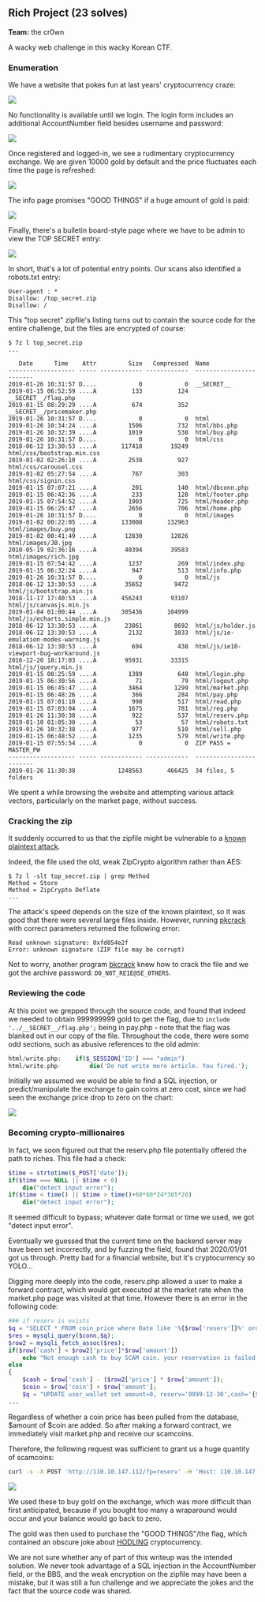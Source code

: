 Rich Project (23 solves)
---
**Team:** the cr0wn

A wacky web challenge in this wacky Korean CTF.

### Enumeration

We have a website that pokes fun at last years' cryptocurrency craze:

![](home.png)

No functionality is available until we login. The login form includes an additional AccountNumber field besides username and password:

![](login.png)

Once registered and logged-in, we see a rudimentary cryptocurrency exchange. We are given 10000 gold by default and the price fluctuates each time the page is refreshed:

![](market.png)

The info page promises "GOOD THINGS" if a huge amount of gold is paid:

![](info.png)

Finally, there's a bulletin board-style page where we have to be admin to view the TOP SECRET entry:

![](board.png)

In short, that's a lot of potential entry points. Our scans also identified a robots.txt entry:

```
User-agent : *
Disallow: /top_secret.zip
Disallow: /
```

This "top secret" zipfile's listing turns out to contain the source code for the entire challenge, but the files are encrypted of course:

```
$ 7z l top_secret.zip
...

   Date      Time    Attr         Size   Compressed  Name
------------------- ----- ------------ ------------  ------------------------
2019-01-26 10:31:57 D....            0            0  __SECRET__
2019-01-15 06:52:59 ....A          133          124  __SECRET__/flag.php
2019-01-15 08:29:29 ....A          674          352  __SECRET__/pricemaker.php
2019-01-26 10:31:57 D....            0            0  html
2019-01-26 10:34:24 ....A         1506          732  html/bbs.php
2019-01-26 10:32:39 ....A         1019          538  html/buy.php
2019-01-26 10:31:57 D....            0            0  html/css
2018-06-12 13:30:53 ....A       117418        19249  html/css/bootstrap.min.css
2019-01-02 02:26:10 ....A         2538          927  html/css/carousel.css
2019-01-02 05:27:54 ....A          767          303  html/css/signin.css
2019-01-15 07:07:21 ....A          201          140  html/dbconn.php
2019-01-15 06:42:36 ....A          233          128  html/footer.php
2019-01-15 07:54:52 ....A         1903          725  html/header.php
2019-01-15 06:25:47 ....A         2656          706  html/home.php
2019-01-26 10:31:57 D....            0            0  html/images
2019-01-02 00:22:05 ....A       133008       132963  html/images/buy.png
2019-01-02 00:41:49 ....A        12830        12826  html/images/JB.jpg
2010-05-19 02:36:16 ....A        40394        39583  html/images/rich.jpg
2019-01-15 07:54:42 ....A         1237          269  html/index.php
2019-01-15 06:32:24 ....A          947          513  html/info.php
2019-01-26 10:31:57 D....            0            0  html/js
2018-06-12 13:30:53 ....A        35652         9472  html/js/bootstrap.min.js
2018-11-17 17:40:53 ....A       456243        93107  html/js/canvasjs.min.js
2019-01-04 01:00:44 ....A       305436       104999  html/js/echarts.simple.min.js
2018-06-12 13:30:53 ....A        23861         8692  html/js/holder.js
2018-06-12 13:30:53 ....A         2132         1033  html/js/ie-emulation-modes-warning.js
2018-06-12 13:30:53 ....A          694          438  html/js/ie10-viewport-bug-workaround.js
2016-12-20 18:17:03 ....A        95931        33315  html/js/jquery.min.js
2019-01-15 08:25:59 ....A         1389          648  html/login.php
2019-01-15 06:30:56 ....A           71           79  html/logout.php
2019-01-15 06:45:47 ....A         3464         1299  html/market.php
2019-01-15 06:48:26 ....A          366          284  html/pay.php
2019-01-15 07:01:10 ....A          998          517  html/read.php
2019-01-15 07:03:04 ....A         1675          781  html/reg.php
2019-01-26 11:30:38 ....A          922          537  html/reserv.php
2019-01-10 01:05:30 ....A           53           57  html/robots.txt
2019-01-26 10:32:38 ....A          977          510  html/sell.php
2019-01-15 06:48:52 ....A         1235          579  html/write.php
2019-01-15 07:55:54 ....A            0            0  ZIP PASS = MASTER_PW
------------------- ----- ------------ ------------  ------------------------
2019-01-26 11:30:38            1248563       466425  34 files, 5 folders
```

We spent a while browsing the website and attempting various attack vectors, particularly on the market page, without success.

### Cracking the zip

It suddenly occurred to us that the zipfile might be vulnerable to a [known plaintext attack](https://www.elcomsoft.com/help/en/archpr/known_plaintext_attack_(zip).html).

Indeed, the file used the old, weak ZipCrypto algorithm rather than AES:

```
$ 7z l -slt top_secret.zip | grep Method
Method = Store
Method = ZipCrypto Deflate
...
```

The attack's speed depends on the size of the known plaintext, so it was good that there were several large files inside. However, running [pkcrack](https://www.unix-ag.uni-kl.de/~conrad/krypto/pkcrack.html) with correct parameters returned the following error:

```
Read unknown signature: 0xfd054e2f
Error: unknown signature (ZIP file may be corrupt)
```

Not to worry, another program [bkcrack](https://github.com/kimci86/bkcrack) knew how to crack the file and we got the archive password: `D0_N0T_RE1E@5E_0THER5`.

### Reviewing the code

At this point we grepped through the source code, and found that indeed we needed to obtain 999999999 gold to get the flag, due to `include '../__SECRET__/flag.php';` being in pay.php - note that the flag was blanked out in our copy of the file. Throughout the code, there were some odd sections, such as abusive references to the old admin:

```php
html/write.php:    if($_SESSION['ID'] === "admin")
html/write.php-        die('Do not write more article. You fired.');
```

Initially we assumed we would be able to find a SQL injection, or predict/manipulate the exchange to gain coins at zero cost, since we had seen the exchange price drop to zero on the chart:

![](history.png)

### Becoming crypto-millionaires

In fact, we soon figured out that the reserv.php file potentially offered the path to riches. This file had a check:

```php
$time = strtotime($_POST['date']);
if($time === NULL || $time < 0)
    die("detect input error");
if($time < time() || $time > time()+60*60*24*365*20)
    die("detect input error");
```

It seemed difficult to bypass; whatever date format or time we used, we got "detect input error".

Eventually we guessed that the current time on the backend server may have been set incorrectly, and by fuzzing the field, found that 2020/01/01 got us through. Pretty bad for a financial website, but it's cryptocurrency so YOLO...

Digging more deeply into the code, reserv.php allowed a user to make a forward contract, which would get executed at the market rate when the market.php page was visited at that time. However there is an error in the following code:

```php
### if reserv is exists
$q = "SELECT * FROM coin_price where Date like '%{$row['reserv']}%' order by Date limit 1";
$res = mysqli_query($conn,$q);
$row2 = mysqli_fetch_assoc($res);
if($row['cash'] < $row2['price']*$row['amount'])
    echo "Not enough cash to buy SCAM coin. your reservation is failed..</br>"; 
else
{
    $cash = $row['cash'] - ($row2['price'] * $row['amount']);
    $coin = $row['coin'] + $row['amount'];
    $q = "UPDATE user_wallet set amount=0, reserv='9999-12-30',cash='{$cash}', coin='{$coin}' where id='{$_SESSION['ID']}'";
...
```

Regardless of whether a coin price has been pulled from the database, $amount of $coin are added. So after making a forward contract, we immediately visit market.php and receive our scamcoins.

Therefore, the following request was sufficient to grant us a huge quantity of scamcoins:

```bash
curl -s -X POST 'http://110.10.147.112/?p=reserv' -H 'Host: 110.10.147.112' -H 'Cookie: PHPSESSID=xxxxxxxxxxxxxxxxxxxxxxxxxx' -F 'code=D0_N0T_RE1E@5E_0THER5' -F "date=2020/01/01" -F 'amount=100000000'
```

![](rich.png)

We used these to buy gold on the exchange, which was more difficult than first anticipated, because if you bought too many a wraparound would occur and your balance would go back to zero.

The gold was then used to purchase the "GOOD THINGS"/the flag, which contained an obscure joke about [HODLING](https://en.wikipedia.org/wiki/Hodl) cryptocurrency.

We are not sure whether any of part of this writeup was the intended solution. We never took advantage of a SQL injection in the AccountNumber field, or the BBS, and the weak encryption on the zipfile may have been a mistake, but it was still a fun challenge and we appreciate the jokes and the fact that the source code was shared.
